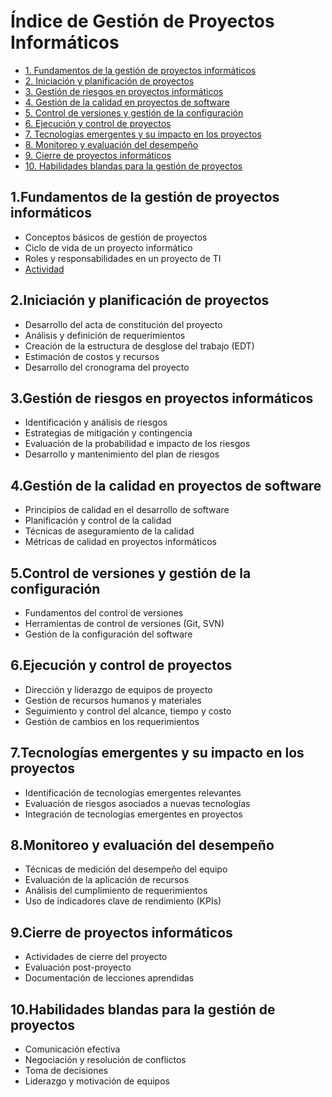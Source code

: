 # Índice de Gestión de Proyectos Informáticos

- [1. Fundamentos de la gestión de proyectos informáticos](#1.fundamentos-de-la-gestión-de-proyectos-informáticos)
- [2. Iniciación y planificación de proyectos](#2iniciación-y-planificación-de-proyectos)
- [3. Gestión de riesgos en proyectos informáticos](#3gestión-de-riesgos-en-proyectos-informáticos)
- [4. Gestión de la calidad en proyectos de software](#4gestión-de-la-calidad-en-proyectos-de-software)
- [5. Control de versiones y gestión de la configuración](#5control-de-versiones-y-gestión-de-la-configuración)
- [6. Ejecución y control de proyectos](#6ejecución-y-control-de-proyectos)
- [7. Tecnologías emergentes y su impacto en los proyectos](#7tecnologías-emergentes-y-su-impacto-en-los-proyectos)
- [8. Monitoreo y evaluación del desempeño](#8monitoreo-y-evaluación-del-desempeño)
- [9. Cierre de proyectos informáticos](#9cierre-de-proyectos-informáticos)
- [10. Habilidades blandas para la gestión de proyectos](#10habilidades-blandas-para-la-gestión-de-proyectos)

## 1.Fundamentos de la gestión de proyectos informáticos
  - Conceptos básicos de gestión de proyectos
  - Ciclo de vida de un proyecto informático
  - Roles y responsabilidades en un proyecto de TI
  - [Actividad](./roadmap/actividad1.md)

## 2.Iniciación y planificación de proyectos
  - Desarrollo del acta de constitución del proyecto
  - Análisis y definición de requerimientos
  - Creación de la estructura de desglose del trabajo (EDT)
  - Estimación de costos y recursos
  - Desarrollo del cronograma del proyecto

## 3.Gestión de riesgos en proyectos informáticos
  - Identificación y análisis de riesgos
  - Estrategias de mitigación y contingencia
  - Evaluación de la probabilidad e impacto de los riesgos
  - Desarrollo y mantenimiento del plan de riesgos

## 4.Gestión de la calidad en proyectos de software
  - Principios de calidad en el desarrollo de software
  - Planificación y control de la calidad
  - Técnicas de aseguramiento de la calidad
  - Métricas de calidad en proyectos informáticos

## 5.Control de versiones y gestión de la configuración
  - Fundamentos del control de versiones
  - Herramientas de control de versiones (Git, SVN)
  - Gestión de la configuración del software

## 6.Ejecución y control de proyectos
  - Dirección y liderazgo de equipos de proyecto
  - Gestión de recursos humanos y materiales
  - Seguimiento y control del alcance, tiempo y costo
  - Gestión de cambios en los requerimientos

## 7.Tecnologías emergentes y su impacto en los proyectos
  - Identificación de tecnologías emergentes relevantes
  - Evaluación de riesgos asociados a nuevas tecnologías
  - Integración de tecnologías emergentes en proyectos

## 8.Monitoreo y evaluación del desempeño
  - Técnicas de medición del desempeño del equipo
  - Evaluación de la aplicación de recursos
  - Análisis del cumplimiento de requerimientos
  - Uso de indicadores clave de rendimiento (KPIs)

## 9.Cierre de proyectos informáticos
  - Actividades de cierre del proyecto
  - Evaluación post-proyecto
  - Documentación de lecciones aprendidas

## 10.Habilidades blandas para la gestión de proyectos
  - Comunicación efectiva
  - Negociación y resolución de conflictos
  - Toma de decisiones
  - Liderazgo y motivación de equipos
